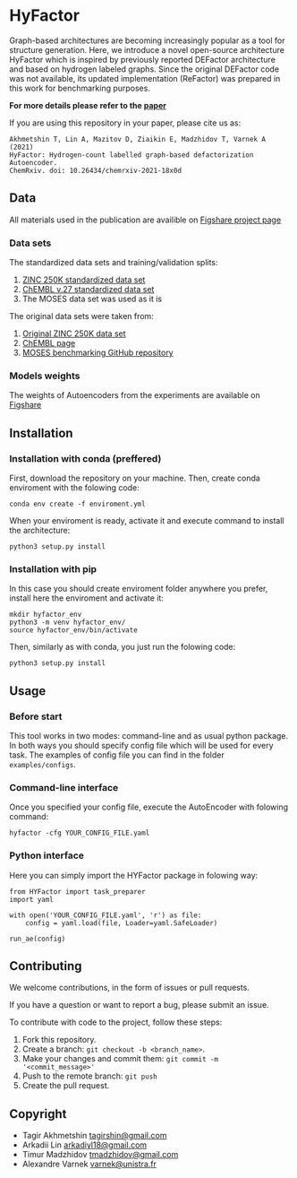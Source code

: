 # HyFactor

Graph-based architectures are becoming increasingly popular as a tool for structure generation. 
Here, we introduce a novel open-source architecture HyFactor which is inspired by previously 
reported DEFactor architecture and based on hydrogen labeled graphs. 
Since the original DEFactor code was not available, 
its updated implementation (ReFactor) was prepared 
in this work for benchmarking purposes.

__For more details please refer to the [paper](https://chemrxiv.org/engage/chemrxiv/article-details/61aa38576d4e8f3bdba8aead)__

If you are using this repository in your paper, please cite us as:

```
Akhmetshin T, Lin A, Mazitov D, Ziaikin E, Madzhidov T, Varnek A (2021) 
HyFactor: Hydrogen-count labelled graph-based defactorization Autoencoder. 
ChemRxiv. doi: 10.26434/chemrxiv-2021-18x0d
```

## Data
All materials used in the publication are availible 
on [Figshare project page](https://figshare.com/projects/HyFactor_Hydrogen-count_labelled_graph-based_defactorization_Autoencoder/127103)

### Data sets
The standardized data sets and training/validation splits:
1. [ZINC 250K standardized data set](https://figshare.com/articles/dataset/ZINC_250K_data_sets/17122427) 
2. [ChEMBL v.27 standardized data set](https://figshare.com/articles/dataset/ChEMBL_data_sets/17121986)
3. The MOSES data set was used as it is

The original data sets were taken from:
1. [Original ZINC 250K data set](https://github.com/mkusner/grammarVAE/tree/master/data) 
2. [ChEMBL page](https://www.ebi.ac.uk/chembl/)
3.  [MOSES benchmarking GitHub repository](https://github.com/molecularsets/moses)

### Models weights
The weights of Autoencoders from the experiments are available 
on [Figshare](https://figshare.com/articles/software/HyFactor_and_ReFactor_models_weights/17122622)

## Installation
### Installation with conda (preffered)
First, download the repository on your machine. Then, create conda enviroment with the folowing code:
    
    conda env create -f enviroment.yml

When your enviroment is ready, activate it and execute command to install the architecture:

    python3 setup.py install

### Installation with pip
In this case you should create enviroment folder anywhere you prefer, install here the enviroment and activate it:

    mkdir hyfactor_env
    python3 -m venv hyfactor_env/
    source hyfactor_env/bin/activate

Then, similarly as with conda, you just run the folowing code:

    python3 setup.py install

## Usage

### Before start
This tool works in two modes: command-line and as usual python package. 
In both ways you should specify config file which will be used for every task.
The examples of config file you can find in the folder `examples/configs`.

### Command-line interface
Once you specified your config file, execute the AutoEncoder with folowing command:

    hyfactor -cfg YOUR_CONFIG_FILE.yaml

### Python interface
Here you can simply import the HYFactor package in folowing way:

    from HYFactor import task_preparer
    import yaml
    
    with open('YOUR_CONFIG_FILE.yaml', 'r') as file:
        config = yaml.load(file, Loader=yaml.SafeLoader)

    run_ae(config)

## Contributing

We welcome contributions, in the form of issues or pull requests.

If you have a question or want to report a bug, please submit an issue.

To contribute with code to the project, follow these steps:

1. Fork this repository.
2. Create a branch: `git checkout -b <branch_name>`.
3. Make your changes and commit them: `git commit -m '<commit_message>'`
4. Push to the remote branch: `git push`
5. Create the pull request.


## Copyright
* Tagir Akhmetshin tagirshin@gmail.com
* Arkadii Lin arkadiyl18@gmail.com
* Timur Madzhidov tmadzhidov@gmail.com
* Alexandre Varnek varnek@unistra.fr
